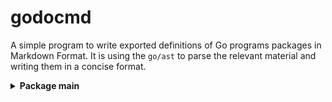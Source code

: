 # godocmd

A simple program to write exported definitions of Go programs packages in Markdown Format.
It is using the `go/ast` to parse the relevant material and writing them in a concise format.

<details>
	<summary> <strong> Package main </strong> </summary>	
			<details> <summary> Functions </summary>
			<br/>


1. MakeTreeToPrint
2. Scan
</details>
<details> <summary> Structs </summary>

1. Package
2. StructDecl
3. FuncDecl
			</details>
</details>
